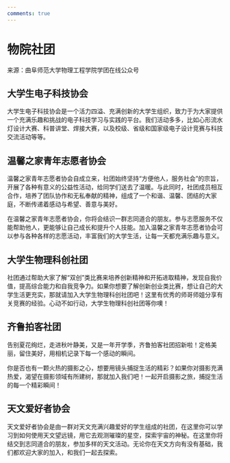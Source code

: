 ```yaml
---
comments: true
---
```


# 物院社团

来源：曲阜师范大学物理工程学院学团在线公众号

## 大学生电子科技协会

大学生电子科技协会是一个活力四溢、充满创新的大学生组织，致力于为大家提供一个充满乐趣和挑战的电子科技学习与实践的平台。我们活动多多，比如心形流水灯设计大赛、科普讲堂、焊接大赛，以及校级、省级和国家级电子设计竞赛与科技交流活动等等。

## 温馨之家青年志愿者协会

温馨之家青年志愿者协会自成立来，社团始终坚持“方便他人，服务社会”的宗旨，开展了各种有意义的公益性活动，给同学们送去了温暖。与此同时，社团成员相互合作，培养了团队协作和无私奉献的精神，组成了一个和谐、温馨、团结的大家庭，不断传递着感动与希望、善意与美好。

在温馨之家青年志愿者协会，你将会结识一群志同道合的朋友。参与志愿服务不仅能帮助他人，更能够让自己成长和提升个人技能。加入温馨之家青年志愿者协会可以参与各种各样的志愿活动，丰富我们的大学生活，让每一天都充满乐趣与意义。

## 大学生物理科创社团

社团通过帮助大家了解“双创”类比赛来培养创新精神和开拓进取精神，发现自我价值，提高综合能力和自我竞争力。如果你想要了解创新创业类比赛，想让自己的大学生活更充实，那就请加入大学生物理科创社团吧！这里有优秀的师哥师姐分享有关竞赛的经验。心动不如行动，大学生物理科创社团等你噢！

## 齐鲁拍客社团

告别夏花绚烂，走进秋叶静美，又是一年开学季，齐鲁拍客社团招新啦！定格美丽，留住美好，用相机记录下每一个感动的瞬间。

你是否也有一颗火热的摄影之心，想要用镜头捕捉生活的精彩？如果你对摄影充满热爱，渴望在摄影领域有所建树，那就加入我们吧！一起开启摄影之旅，捕捉生活的每一个精彩瞬间！

## 天文爱好者协会

天文爱好者协会是由一群对天文充满兴趣爱好的学生组成的社团，在这里你可以学习到如何使用天文望远镜，用它去观测璀璨的星空，探索宇宙的神秘。在这里你将结交到志同道合的朋友，参加多样的天文活动。无论你在天文方向有没有基础，我们都欢迎大家的加入，和我们一起去探索。
